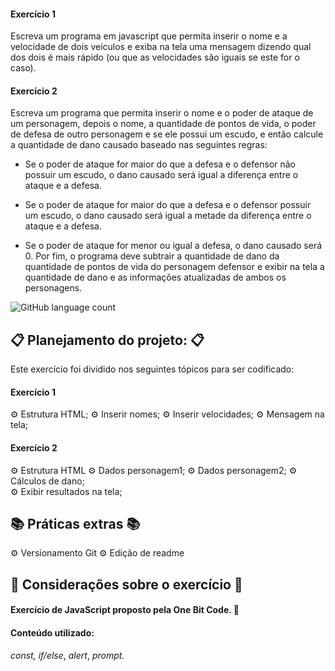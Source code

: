 #### Exercício 1

Escreva um programa em javascript que permita inserir o nome e a velocidade de dois veículos e exiba na tela uma mensagem dizendo qual dos dois é mais rápido (ou que as velocidades são iguais se este for o caso).

#### Exercício 2

Escreva um programa que permita inserir o nome e o poder de ataque de um personagem, depois o nome, a quantidade de pontos de vida, o poder de defesa de outro personagem e se ele possui um escudo, e então calcule a quantidade de dano causado baseado nas seguintes regras:

- Se o poder de ataque for maior do que a defesa e o defensor não possuir um escudo, o dano causado será igual a diferença entre o ataque e a defesa.

- Se o poder de ataque for maior do que a defesa e o defensor possuir um escudo, o dano causado será igual a metade da diferença entre o ataque e a defesa.

- Se o poder de ataque for menor ou igual a defesa, o dano causado será 0. Por fim, o programa deve subtrair a quantidade de dano da quantidade de pontos de vida do personagem defensor e exibir na tela a quantidade de dano e as informações atualizadas de ambos os personagens.

![GitHub language count](https://img.shields.io/github/languages/count/agathateixeira/exercicios-one-bit-code)

## :clipboard: Planejamento do projeto: :clipboard:

Este exercício foi dividido nos seguintes tópicos para ser codificado:

#### Exercício 1

:gear: Estrutura HTML;
:gear: Inserir nomes;
:gear: Inserir velocidades;
:gear: Mensagem na tela;

#### Exercício 2

:gear: Estrutura HTML
:gear: Dados personagem1;
:gear: Dados personagem2;
:gear: Cálculos de dano;  
:gear: Exibir resultados na tela;

## :books: Práticas extras :books:

:gear: Versionamento Git
:gear: Edição de readme

## :pencil: Considerações sobre o exercício :pencil:

#### Exercício de JavaScript proposto pela One Bit Code. :metal:

#### Conteúdo utilizado:

_const,_ _if/else_, _alert_, _prompt._

